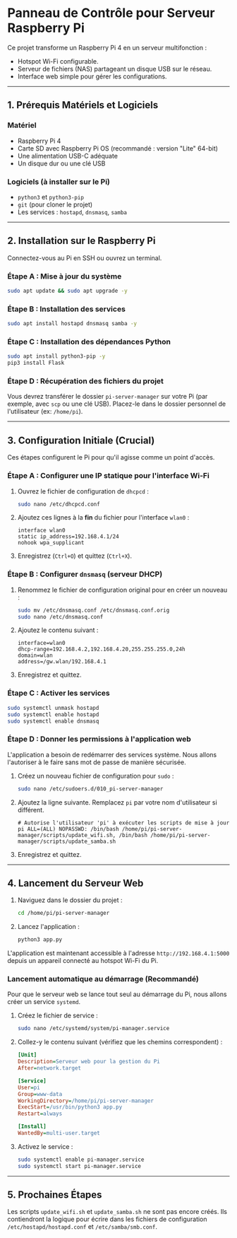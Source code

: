 # Panneau de Contrôle pour Serveur Raspberry Pi

Ce projet transforme un Raspberry Pi 4 en un serveur multifonction :
- Hotspot Wi-Fi configurable.
- Serveur de fichiers (NAS) partageant un disque USB sur le réseau.
- Interface web simple pour gérer les configurations.

---

## 1. Prérequis Matériels et Logiciels

### Matériel
- Raspberry Pi 4
- Carte SD avec Raspberry Pi OS (recommandé : version "Lite" 64-bit)
- Une alimentation USB-C adéquate
- Un disque dur ou une clé USB

### Logiciels (à installer sur le Pi)
- `python3` et `python3-pip`
- `git` (pour cloner le projet)
- Les services : `hostapd`, `dnsmasq`, `samba`

---

## 2. Installation sur le Raspberry Pi

Connectez-vous au Pi en SSH ou ouvrez un terminal.

### Étape A : Mise à jour du système
```bash
sudo apt update && sudo apt upgrade -y
```

### Étape B : Installation des services
```bash
sudo apt install hostapd dnsmasq samba -y
```

### Étape C : Installation des dépendances Python
```bash
sudo apt install python3-pip -y
pip3 install Flask
```

### Étape D : Récupération des fichiers du projet
Vous devrez transférer le dossier `pi-server-manager` sur votre Pi (par exemple, avec `scp` ou une clé USB). Placez-le dans le dossier personnel de l'utilisateur (ex: `/home/pi`).

---

## 3. Configuration Initiale (Crucial)

Ces étapes configurent le Pi pour qu'il agisse comme un point d'accès.

### Étape A : Configurer une IP statique pour l'interface Wi-Fi
1.  Ouvrez le fichier de configuration de `dhcpcd` :
    ```bash
    sudo nano /etc/dhcpcd.conf
    ```
2.  Ajoutez ces lignes à la **fin** du fichier pour l'interface `wlan0` :
    ```
    interface wlan0
    static ip_address=192.168.4.1/24
    nohook wpa_supplicant
    ```
3.  Enregistrez (`Ctrl+O`) et quittez (`Ctrl+X`).

### Étape B : Configurer `dnsmasq` (serveur DHCP)
1.  Renommez le fichier de configuration original pour en créer un nouveau :
    ```bash
    sudo mv /etc/dnsmasq.conf /etc/dnsmasq.conf.orig
    sudo nano /etc/dnsmasq.conf
    ```
2.  Ajoutez le contenu suivant :
    ```
    interface=wlan0
    dhcp-range=192.168.4.2,192.168.4.20,255.255.255.0,24h
    domain=wlan
    address=/gw.wlan/192.168.4.1
    ```
3.  Enregistrez et quittez.

### Étape C : Activer les services
```bash
sudo systemctl unmask hostapd
sudo systemctl enable hostapd
sudo systemctl enable dnsmasq
```

### Étape D : Donner les permissions à l'application web
L'application a besoin de redémarrer des services système. Nous allons l'autoriser à le faire sans mot de passe de manière sécurisée.

1.  Créez un nouveau fichier de configuration pour `sudo` :
    ```bash
    sudo nano /etc/sudoers.d/010_pi-server-manager
    ```
2.  Ajoutez la ligne suivante. Remplacez `pi` par votre nom d'utilisateur si différent.
    ```
    # Autorise l'utilisateur 'pi' à exécuter les scripts de mise à jour
    pi ALL=(ALL) NOPASSWD: /bin/bash /home/pi/pi-server-manager/scripts/update_wifi.sh, /bin/bash /home/pi/pi-server-manager/scripts/update_samba.sh
    ```
3.  Enregistrez et quittez.

---

## 4. Lancement du Serveur Web

1.  Naviguez dans le dossier du projet :
    ```bash
    cd /home/pi/pi-server-manager
    ```
2.  Lancez l'application :
    ```bash
    python3 app.py
    ```

L'application est maintenant accessible à l'adresse `http://192.168.4.1:5000` depuis un appareil connecté au hotspot Wi-Fi du Pi.

### Lancement automatique au démarrage (Recommandé)

Pour que le serveur web se lance tout seul au démarrage du Pi, nous allons créer un service `systemd`.

1.  Créez le fichier de service :
    ```bash
    sudo nano /etc/systemd/system/pi-manager.service
    ```
2.  Collez-y le contenu suivant (vérifiez que les chemins correspondent) :
    ```ini
    [Unit]
    Description=Serveur web pour la gestion du Pi
    After=network.target

    [Service]
    User=pi
    Group=www-data
    WorkingDirectory=/home/pi/pi-server-manager
    ExecStart=/usr/bin/python3 app.py
    Restart=always

    [Install]
    WantedBy=multi-user.target
    ```
3.  Activez le service :
    ```bash
    sudo systemctl enable pi-manager.service
    sudo systemctl start pi-manager.service
    ```

---

## 5. Prochaines Étapes

Les scripts `update_wifi.sh` et `update_samba.sh` ne sont pas encore créés. Ils contiendront la logique pour écrire dans les fichiers de configuration `/etc/hostapd/hostapd.conf` et `/etc/samba/smb.conf`.
